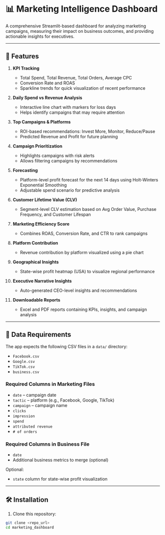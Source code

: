 # 📊 Marketing Intelligence Dashboard

A comprehensive Streamlit-based dashboard for analyzing marketing campaigns, measuring their impact on business outcomes, and providing actionable insights for executives.

---

## 🚀 Features

1. **KPI Tracking**
   - Total Spend, Total Revenue, Total Orders, Average CPC
   - Conversion Rate and ROAS
   - Sparkline trends for quick visualization of recent performance

2. **Daily Spend vs Revenue Analysis**
   - Interactive line chart with markers for loss days
   - Helps identify campaigns that may require attention

3. **Top Campaigns & Platforms**
   - ROI-based recommendations: Invest More, Monitor, Reduce/Pause
   - Predicted Revenue and Profit for future planning

4. **Campaign Prioritization**
   - Highlights campaigns with risk alerts
   - Allows filtering campaigns by recommendations

5. **Forecasting**
   - Platform-level profit forecast for the next 14 days using Holt-Winters Exponential Smoothing
   - Adjustable spend scenario for predictive analysis

6. **Customer Lifetime Value (CLV)**
   - Segment-level CLV estimation based on Avg Order Value, Purchase Frequency, and Customer Lifespan

7. **Marketing Efficiency Score**
   - Combines ROAS, Conversion Rate, and CTR to rank campaigns

8. **Platform Contribution**
   - Revenue contribution by platform visualized using a pie chart

9. **Geographical Insights**
   - State-wise profit heatmap (USA) to visualize regional performance

10. **Executive Narrative Insights**
    - Auto-generated CEO-level insights and recommendations

11. **Downloadable Reports**
    - Excel and PDF reports containing KPIs, insights, and campaign analysis

---

## 📂 Data Requirements

The app expects the following CSV files in a `data/` directory:

- `Facebook.csv`
- `Google.csv`
- `TikTok.csv`
- `business.csv`

### Required Columns in Marketing Files
- `date` – campaign date
- `tactic` – platform (e.g., Facebook, Google, TikTok)
- `campaign` – campaign name
- `clicks`
- `impression`
- `spend`
- `attributed revenue`
- `# of orders`

### Required Columns in Business File
- `date`
- Additional business metrics to merge (optional)

Optional:
- `state` column for state-wise profit visualization

---

## 🛠️ Installation

1. Clone this repository:

```bash
git clone <repo_url>
cd marketing_dashboard
